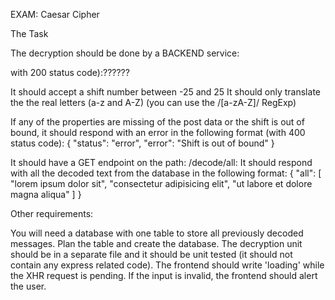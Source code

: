 EXAM: Caesar Cipher

The Task

<!-- Create a web application that is able to decode encoded text with Caesar's Cipher. -->

<!-- Initialize a node package in this folder. -->

<!-- The FRONTEND should have one page consisting of the following: -->

<!-- A text area to place the encrypted text -->
<!-- A number input to specify the shift -->
<!-- A button to send the request and display the decoded message -->
<!-- A list of all previously decoded messages -->


The decryption should be done by a BACKEND service:

<!-- It should serve the HTML for the frontend -->
<!-- It should have a POST endpoint on the path: /decode: -->
<!-- It should expect an object as post data like:
  {
    "shift": 3,
    "text": "oruhp lsvxp groru vlw"
  } -->
<!-- It should respond with the following format (with 200 status code):
  {
    "status": "ok",
    "text": "lorem ipsum dolor sit"
  } -->

  with 200 status code):??????

It should accept a shift number between -25 and 25
It should only translate the the real letters (a-z and A-Z) (you can use the /[a-zA-Z]/ RegExp)

If any of the properties are missing of the post data or the shift is out of bound, it should respond with an error in the following format (with 400 status code):
  {
    "status": "error",
    "error": "Shift is out of bound"
  }
<!-- It should save the decoded text to a database -->


It should have a GET endpoint on the path: /decode/all:
It should respond with all the decoded text from the database in the following format:
 {
   "all": [
     "lorem ipsum dolor sit",
     "consectetur adipisicing elit",
     "ut labore et dolore magna aliqua"
   ]
 }

Other requirements:

You will need a database with one table to store all previously decoded messages. Plan the table and create the database.
The decryption unit should be in a separate file and it should be unit tested (it should not contain any express related code).
The frontend should write 'loading' while the XHR request is pending.
If the input is invalid, the frontend should alert the user.